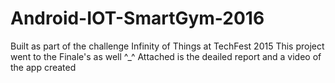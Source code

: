 # Android-IOT-SmartGym-2016

Built as part of the challenge Infinity of Things at TechFest 2015 
This project went to the Finale's as well ^_^
Attached is the deailed report and a video of the app created
